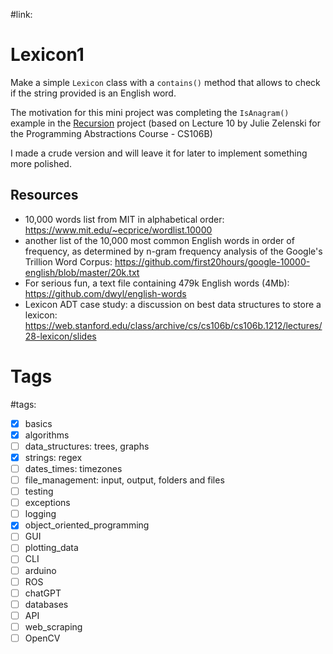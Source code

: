 #link: 



# Lexicon1

Make a simple `Lexicon` class with a `contains()` method that allows to check if the string provided is an English word. 

The motivation for this mini project was completing the `IsAnagram()` example in the [Recursion](https://github.com/mhered/cpp_100daysofcode/tree/main/code/Day023_18-04-23/Recursion) project (based on Lecture 10 by Julie Zelenski for the Programming Abstractions Course - CS106B) 

I made a crude version and will leave it for later to implement something more polished. 

## Resources

* 10,000 words list from MIT in alphabetical order: https://www.mit.edu/~ecprice/wordlist.10000
* another list of the 10,000 most common English words in order of frequency, as determined by n-gram frequency analysis of the Google's Trillion Word Corpus: https://github.com/first20hours/google-10000-english/blob/master/20k.txt
* For serious fun, a text file containing 479k English words (4Mb): https://github.com/dwyl/english-words
* Lexicon ADT case study: a discussion on best data structures to store a lexicon: https://web.stanford.edu/class/archive/cs/cs106b/cs106b.1212/lectures/28-lexicon/slides


# Tags

#tags: 
- [x] basics
- [x] algorithms
- [ ] data_structures: trees, graphs
- [x] strings: regex
- [ ] dates_times: timezones
- [ ] file_management: input, output, folders and files
- [ ] testing
- [ ] exceptions
- [ ] logging
- [x] object_oriented_programming
- [ ] GUI
- [ ] plotting_data
- [ ] CLI
- [ ] arduino
- [ ] ROS
- [ ] chatGPT
- [ ] databases
- [ ] API
- [ ] web_scraping
- [ ] OpenCV
